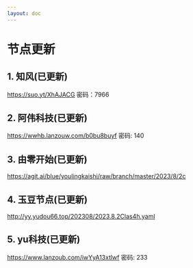```yaml
---
layout: doc
---
```

# 节点更新

## 1. 知风(已更新)

https://suo.yt/XhAJACG 密码：7966

## 2. 阿伟科技(已更新)

https://wwhb.lanzouw.com/b0bu8buyf 密码: 140

## 3. 由零开始(已更新)

https://agit.ai/blue/youlingkaishi/raw/branch/master/2023/8/2c

## 4. 玉豆节点(已更新)

http://yy.yudou66.top/202308/2023.8.2Clas4h.yaml
  
## 5. yu科技(已更新)

https://www.lanzoub.com/iwYyA13xtlwf 密码: 233
